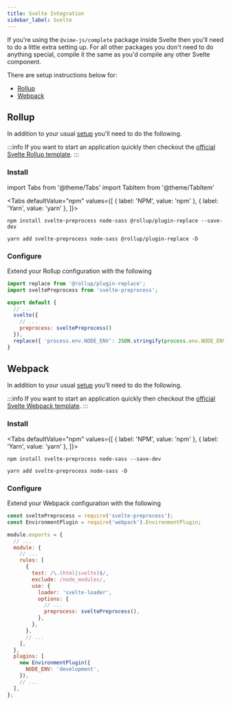 ```yaml
---
title: Svelte Integration
sidebar_label: Svelte
---
```


If you're using the `@vime-js/complete` package inside Svelte then you'll need to do a little extra
setting up. For all other packages you don't need to do anything special, compile it the same as you'd
compile any other Svelte component.

There are setup instructions below for:

- [Rollup](#rollup)
- [Webpack](#webpack)

## Rollup

In addition to your usual [setup](../complete/setup.md) you'll need to do the following.

:::info
If you want to start an application quickly then checkout the [official Svelte Rollup template][svelte-rollup-template].
:::

[svelte-rollup-template]: https://github.com/sveltejs/template

### Install

import Tabs from '@theme/Tabs'
import TabItem from '@theme/TabItem'

<Tabs
defaultValue="npm"
values={[
{ label: 'NPM', value: 'npm' },
{ label: 'Yarn', value: 'yarn' },
]}>

<TabItem value="npm">

```
npm install svelte-preprocess node-sass @rollup/plugin-replace --save-dev
```

</TabItem>

<TabItem value="yarn">

```
yarn add svelte-preprocess node-sass @rollup/plugin-replace -D
```

</TabItem>

</Tabs>

### Configure

Extend your Rollup configuration with the following

```js
import replace from '@rollup/plugin-replace';
import sveltePreprocess from 'svelte-preprocess';

export default {
  // ...
  svelte({
    // ...
    preprocess: sveltePreprocess()
  }),
  replace({ 'process.env.NODE_ENV': JSON.stringify(process.env.NODE_ENV) })
}
```

## Webpack

In addition to your usual [setup](../complete/setup.md) you'll need to do the following.

:::info
If you want to start an application quickly then checkout the [official Svelte Webpack template][svelte-webpack-template].
:::

[svelte-webpack-template]: https://github.com/sveltejs/template-webpack

### Install

<Tabs
defaultValue="npm"
values={[
{ label: 'NPM', value: 'npm' },
{ label: 'Yarn', value: 'yarn' },
]}>

<TabItem value="npm">

```
npm install svelte-preprocess node-sass --save-dev
```

</TabItem>

<TabItem value="yarn">

```
yarn add svelte-preprocess node-sass -D
```

</TabItem>

</Tabs>

### Configure

Extend your Webpack configuration with the following

```js
const sveltePreprocess = require('svelte-preprocess');
const EnvironmentPlugin = require('webpack').EnvironmentPlugin;

module.exports = {
  // ...
  module: {
    // ...
    rules: [
      {
        test: /\.(html|svelte)$/,
        exclude: /node_modules/,
        use: {
          loader: 'svelte-loader',
          options: {
            // ...
            preprocess: sveltePreprocess(),
          },
        },
      },
      // ...
    ],
  },
  plugins: [
    new EnvironmentPlugin({
      NODE_ENV: 'development',
    }),
    // ...
  ],
};
```
